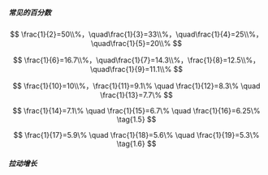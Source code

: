 ##### 常见的百分数

$$
\frac{1}{2}=50\\%，\quad\frac{1}{3}=33\\%，\quad\frac{1}{4}=25\\%，\quad\frac{1}{5}=20\\%
$$

$$
\frac{1}{6}=16.7\\%，\quad\frac{1}{7}=14.3\\%，\frac{1}{8}=12.5\\%，\quad\frac{1}{9}=11.1\\%
$$

$$
\frac{1}{10}=10\\%，\frac{1}{11}=9.1\% \quad \frac{1}{12}=8.3\% \quad \frac{1}{13}=7.7\% 
$$

$$
\tag{1.4}
$$

$$
\frac{1}{14}=7.1\% \quad \frac{1}{15}=6.7\% \quad \frac{1}{16}=6.25\% \tag{1.5}
$$

$$
\frac{1}{17}=5.9\% \quad \frac{1}{18}=5.6\% \quad \frac{1}{19}=5.3\% \tag{1.6}
$$

##### 拉动增长

